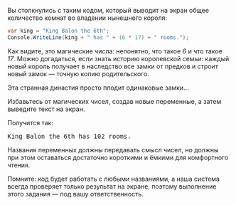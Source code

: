 
Вы столкнулись с таким кодом, который выводит на экран общее количество комнат во владении нынешнего короля:

```cs
var king = "King Balon the 6th";
Console.WriteLine(king + " has " + (6 * 17) + " rooms.");
```

Как видите, это магические числа: непонятно, что такое _6_ и что такое _17_. Можно догадаться, если знать историю королевской семьи: каждый новый король получает в наследство все замки от предков и строит новый замок — точную копию родительского.

Эта странная династия просто плодит одинаковые замки…

Избавьтесь от магических чисел, создав новые переменные, а затем выведите текст на экран.

Получится так:
<pre class='hexlet-basics-output'>
King Balon the 6th has 102 rooms.
</pre>

Названия переменных должны передавать смысл чисел, но должны при этом оставаться достаточно короткими и ёмкими для комфортного чтения.

Помните: код будет работать с любыми названиями, а наша система всегда проверяет только результат на экране, поэтому выполнение этого задания — под вашу ответственность.
